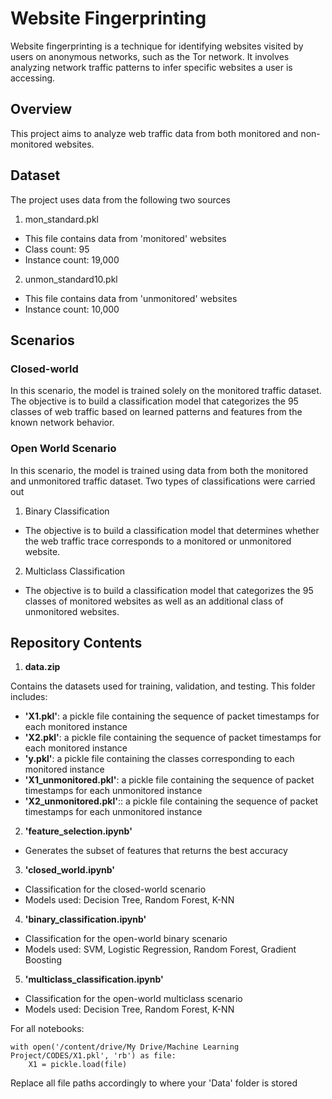 # Website Fingerprinting
Website fingerprinting is a technique for identifying websites visited by users on anonymous networks, such as the Tor network. 
It involves analyzing network traffic patterns to infer specific websites a user is accessing.

## Overview
This project aims to analyze web traffic data from both monitored and non-monitored websites. 

## Dataset
The project uses data from the following two sources
1. mon_standard.pkl
- This file contains data from 'monitored' websites
- Class count: 95
- Instance count: 19,000
2. unmon_standard10.pkl
- This file contains data from 'unmonitored' websites
- Instance count: 10,000

## Scenarios
### Closed-world
In this scenario, the model is trained solely on the monitored traffic dataset.
The objective is to build a classification model that categorizes the 95 classes of web traffic based on learned patterns and features from the known network behavior.

### Open World Scenario
In this scenario, the model is trained using data from both the monitored and unmonitored traffic dataset.
Two types of classifications were carried out
1. Binary Classification
- The objective is to build a classification model that determines whether the web traffic trace corresponds to a monitored or unmonitored website.
2. Multiclass Classification
- The objective is to build a classification model that categorizes the 95 classes of monitored websites as well as an additional class of unmonitored websites.

## Repository Contents
1. **data.zip**

Contains the datasets used for training, validation, and testing. This folder includes:
- **'X1.pkl'**: a pickle file containing the sequence of packet timestamps for each monitored instance
- **'X2.pkl'**: a pickle file containing the sequence of packet timestamps for each monitored instance
- **'y.pkl'**: a pickle file containing the classes corresponding to each monitored instance 
- **'X1_unmonitored.pkl'**: a pickle file containing the sequence of packet timestamps for each unmonitored instance
- **'X2_unmonitored.pkl'**:: a pickle file containing the sequence of packet timestamps for each unmonitored instance

2. **'feature_selection.ipynb'**
- Generates the subset of features that returns the best accuracy

3. **'closed_world.ipynb'**
- Classification for the closed-world scenario
- Models used: Decision Tree, Random Forest, K-NN

4. **'binary_classification.ipynb'**
- Classification for the open-world binary scenario
- Models used: SVM, Logistic Regression, Random Forest, Gradient Boosting

5. **'multiclass_classification.ipynb'**
- Classification for the open-world multiclass scenario
- Models used: Decision Tree, Random Forest, K-NN

For all notebooks: 
```
with open('/content/drive/My Drive/Machine Learning Project/CODES/X1.pkl', 'rb') as file:
    X1 = pickle.load(file)
```
Replace all file paths accordingly to where your 'Data' folder is stored
